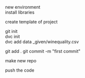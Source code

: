 new environment \
install libraries

create template of project 

git init\
dvc init\
dvc add data _given/winequality.csv

git add .
git commit -m "first commit"

make new repo

push the code